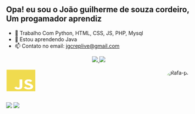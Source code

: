 ## Opa! eu sou o João guilherme de souza cordeiro, Um progamador aprendiz

- 🔭 Trabalho Com Python, HTML, CSS, JS, PHP, Mysql
- 🌱 Estou aprendendo Java
- 📫 Contato no email: jgcreplive@gmail.com

<div align="center">
  <a href="https://github.com/Jgbr11">
  <img height="180em" src="https://github-readme-stats.vercel.app/api?username=Jgbr11&show_icons=true&theme=radical&include_all_commits=true&count_private=true"/>
  <img height="180em" src="https://github-readme-stats.vercel.app/api/top-langs/?username=Jgbr11&layout=compact&langs_count=7&theme=radical"/>
</div>
  
  <div style="display: inline_block"><br>
  <img align="center" alt="Rafa-Js" height="60" width="80" src="https://raw.githubusercontent.com/devicons/devicon/master/icons/javascript/javascript-plain.svg">
  <img align="right" alt="Rafa-pic" height="150" style="border-radius:50px;" src="https://media.istockphoto.com/vectors/bright-starry-background-vector-id1082356116?k=20&m=1082356116&s=612x612&w=0&h=rSEO5OClwNEXA_Ju9Sa8ZQnf-MpYUP5MNcdLpnRhk5I=">
</div>
  
  ##
  
  <div> 
  <a href="https://www.instagram.com/jgs_cordeiro/" target="_blank"><img src="https://img.shields.io/badge/-Instagram-%23E4405F?style=for-the-badge&logo=instagram&logoColor=white" target="_blank"></a>
  <a href = "mailto:jgcreplive@gmail.com"><img src="https://img.shields.io/badge/-Gmail-%23333?style=for-the-badge&logo=gmail&logoColor=white" target="_blank"></a>
 
 
</div>
